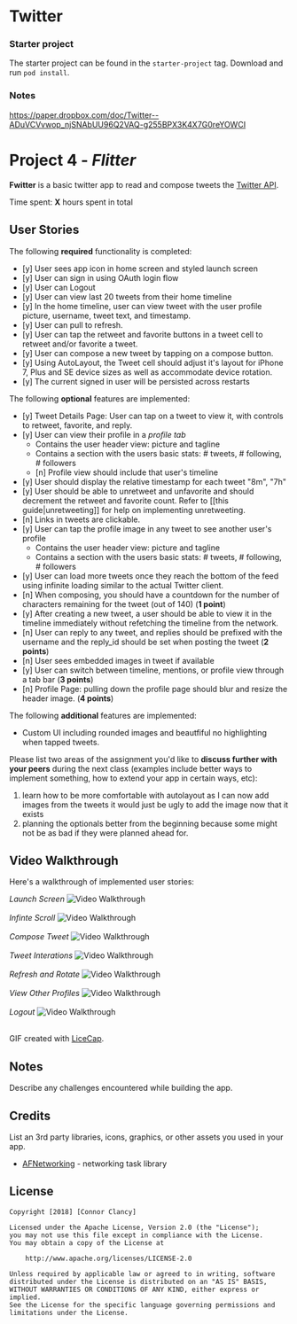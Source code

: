 # Twitter

### Starter project
The starter project can be found in the `starter-project` tag. Download and run `pod install`.


### Notes
https://paper.dropbox.com/doc/Twitter--ADuVCVvwop_njSNAbUU96Q2VAQ-g255BPX3K4X7G0reYOWCI

# Project 4 - *Flitter*

**Fwitter** is a basic twitter app to read and compose tweets the [Twitter API](https://apps.twitter.com/).

Time spent: **X** hours spent in total

## User Stories

The following **required** functionality is completed:

- [y] User sees app icon in home screen and styled launch screen
- [y] User can sign in using OAuth login flow
- [y] User can Logout
- [y] User can view last 20 tweets from their home timeline
- [y] In the home timeline, user can view tweet with the user profile picture, username, tweet text, and timestamp.
- [y] User can pull to refresh.
- [y] User can tap the retweet and favorite buttons in a tweet cell to retweet and/or favorite a tweet.
- [y] User can compose a new tweet by tapping on a compose button.
- [y] Using AutoLayout, the Tweet cell should adjust it's layout for iPhone 7, Plus and SE device sizes as well as accommodate device rotation.
- [y] The current signed in user will be persisted across restarts

The following **optional** features are implemented:

- [y] Tweet Details Page: User can tap on a tweet to view it, with controls to retweet, favorite, and reply.
- [y] User can view their profile in a *profile tab*
   - Contains the user header view: picture and tagline
   - Contains a section with the users basic stats: # tweets, # following, # followers
   - [n] Profile view should include that user's timeline
- [y] User should display the relative timestamp for each tweet "8m", "7h"
- [y] User should be able to unretweet and unfavorite and should decrement the retweet and favorite count. Refer to [[this guide|unretweeting]] for help on implementing unretweeting.
- [n] Links in tweets are clickable.
- [y] User can tap the profile image in any tweet to see another user's profile
   - Contains the user header view: picture and tagline
   - Contains a section with the users basic stats: # tweets, # following, # followers
- [y] User can load more tweets once they reach the bottom of the feed using infinite loading similar to the actual Twitter client.
- [n] When composing, you should have a countdown for the number of characters remaining for the tweet (out of 140) (**1 point**)
- [y] After creating a new tweet, a user should be able to view it in the timeline immediately without refetching the timeline from the network.
- [n] User can reply to any tweet, and replies should be prefixed with the username and the reply_id should be set when posting the tweet (**2 points**)
- [n] User sees embedded images in tweet if available 
- [y] User can switch between timeline, mentions, or profile view through a tab bar (**3 points**)
- [n] Profile Page: pulling down the profile page should blur and resize the header image. (**4 points**)


The following **additional** features are implemented:

- Custom UI including rounded images and beautfiful no highlighting when tapped tweets.

Please list two areas of the assignment you'd like to **discuss further with your peers** during the next class (examples include better ways to implement something, how to extend your app in certain ways, etc):

1. learn how to be more comfortable with autolayout as I can now add images from the tweets it would just be ugly to add the image now that it exists
2. planning the optionals better from the beginning because some might not be as bad if they were planned ahead for.

## Video Walkthrough

Here's a walkthrough of implemented user stories:

*Launch Screen*
<img src='tGIFS/launch.gif' title='Start View' width='' alt='Video Walkthrough' />
<br></br>
*Infinte Scroll*
<img src='tGIFS/infinite.gif' title='Start View' width='' alt='Video Walkthrough' />
<br></br>
*Compose Tweet*
<img src='tGIFS/compose.gif' title='Start View' width='' alt='Video Walkthrough' />
<br></br>
*Tweet Interations*
<img src='tGIFS/favorite.gif' title='Start View' width='' alt='Video Walkthrough' />
<br></br>
*Refresh and Rotate*
<img src='tGIFS/rotate.gif' title='Start View' width='' alt='Video Walkthrough' />
<br></br>
*View Other Profiles*
<img src='tGIFS/profiles.gif' title='Start View' width='' alt='Video Walkthrough' />
<br></br>
*Logout*
<img src='tGIFS/logout.gif' title='Start View' width='' alt='Video Walkthrough' />
<br></br>

GIF created with [LiceCap](http://www.cockos.com/licecap/).

## Notes

Describe any challenges encountered while building the app.

## Credits

List an 3rd party libraries, icons, graphics, or other assets you used in your app.

- [AFNetworking](https://github.com/AFNetworking/AFNetworking) - networking task library

## License

    Copyright [2018] [Connor Clancy]

    Licensed under the Apache License, Version 2.0 (the "License");
    you may not use this file except in compliance with the License.
    You may obtain a copy of the License at

        http://www.apache.org/licenses/LICENSE-2.0

    Unless required by applicable law or agreed to in writing, software
    distributed under the License is distributed on an "AS IS" BASIS,
    WITHOUT WARRANTIES OR CONDITIONS OF ANY KIND, either express or implied.
    See the License for the specific language governing permissions and
    limitations under the License.
